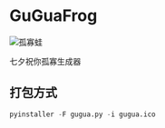 # GuGuaFrog
![孤寡蛙](https://img0.baidu.com/it/u=1974330741,3919599274&fm=26&fmt=auto&gp=0.jpg)

七夕祝你孤寡生成器

## 打包方式
```python
pyinstaller -F gugua.py -i gugua.ico
```
